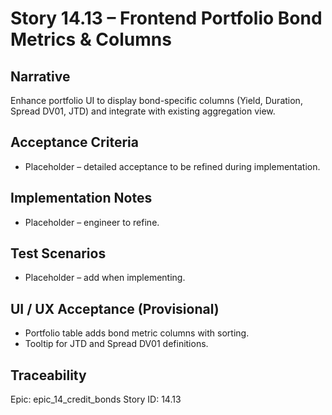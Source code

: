 # Story 14.13 – Frontend Portfolio Bond Metrics & Columns

## Narrative
Enhance portfolio UI to display bond-specific columns (Yield, Duration, Spread DV01, JTD) and integrate with existing aggregation view.

## Acceptance Criteria
- Placeholder – detailed acceptance to be refined during implementation.

## Implementation Notes
- Placeholder – engineer to refine.

## Test Scenarios
- Placeholder – add when implementing.

## UI / UX Acceptance (Provisional)
- Portfolio table adds bond metric columns with sorting.
- Tooltip for JTD and Spread DV01 definitions.

## Traceability
Epic: epic_14_credit_bonds
Story ID: 14.13
